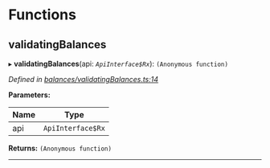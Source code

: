

# Functions

<a id="validatingbalances"></a>

##  validatingBalances

▸ **validatingBalances**(api: *`ApiInterface$Rx`*): `(Anonymous function)`

*Defined in [balances/validatingBalances.ts:14](https://github.com/polkadot-js/api/blob/eccd695/packages/api-derive/src/balances/validatingBalances.ts#L14)*

**Parameters:**

| Name | Type |
| ------ | ------ |
| api | `ApiInterface$Rx` |

**Returns:** `(Anonymous function)`

___


